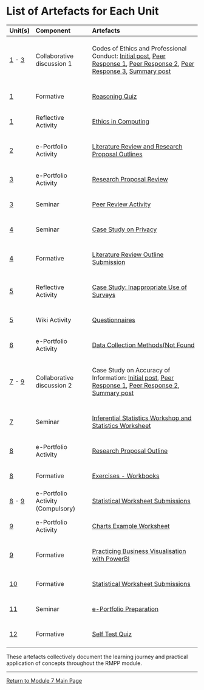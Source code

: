 # List of Artefacts for Each Unit

| Unit(s)	| Component	|	Artefacts | 
| :------ | :-------- | :-------- |
| [1](RMPP_Unit01.md) - [3](RMPP_Unit03.md)	| Collaborative discussion 1 | <br> Codes of Ethics and Professional Conduct: [Initial post](RMPP_Unit01_Initial.pdf), [Peer Response 1](RMPP_Unit02_Respond1.pdf), [Peer Response 2](RMPP_Unit02_Respond2.pdf), [Peer Response 3](RMPP_Unit02_Respond3.pdf), [Summary post](RMPP_Unit03_Summary.pdf) <br><br> |
| [1](RMPP_Unit01.md) | Formative | <br> [Reasoning Quiz](RMPP_Unit01_Quiz.pdf) <br><br> |
| [1](RMPP_Unit01.md) | Reflective Activity | <br> [Ethics in Computing](RMPP_Unit01_Activity.md) <br><br> |
| [2](RMPP_Unit02.md) | e-Portfolio Activity | <br> [Literature Review and Research Proposal Outlines](RMPP_Unit02_Activity.md) <br><br> |
| [3](RMPP_Unit03.md) | e-Portfolio Activity | <br> [Research Proposal Review](RMPP_Unit03_Activity.md) <br><br> |
| [3](RMPP_Unit03.md) | Seminar | <br> [Peer Review Activity](RMPP_Unit03_Seminar.md) <br><br> |
| [4](RMPP_Unit04.md) | Seminar | <br> [Case Study on Privacy](RMPP_Unit04_Seminar.md) <br><br> |
| [4](RMPP_Unit04.md) | Formative | <br> [Literature Review Outline Submission](RMPP_Unit04_Activity.md) <br><br> |
| [5](RMPP_Unit05.md) | Reflective Activity | <br> [Case Study: Inappropriate Use of Surveys](RMPP_Unit05_Activity.md) <br><br> |
| [5](RMPP_Unit05.md) | Wiki Activity | <br> [Questionnaires](RMPP_Unit05_Wiki.md) <br><br> |
| [6](RMPP_Unit06.md) | e-Portfolio Activity | <br> [Data Collection Methods(Not Found](RMPP_Unit06_Activity.md) <br><br> |
| [7](RMPP_Unit07.md) - [9](RMPP_Unit09.md)	| Collaborative discussion 2 | <br> Case Study on Accuracy of Information: [Initial post](RMPP_Unit07_Initial.pdf), [Peer Response 1](RMPP_Unit08_Respond1.pdf), [Peer Response 2](RMPP_Unit08_Respond2.pdf), [Summary post](RMPP_Unit09_Summary.pdf) <br><br> |
| [7](RMPP_Unit07.md) | Seminar | <br> [Inferential Statistics Workshop and Statistics Worksheet](RMPP_Unit07_Activity.md) <br><br> |
| [8](RMPP_Unit08.md) | e-Portfolio Activity | <br> [Research Proposal Outline](RMPP_Unit08_Outline.md) <br><br> |
| [8](RMPP_Unit08.md) | Formative | <br> [Exercises - Workbooks](RMPP_Unit08_Activity.md) <br><br> |
| [8](RMPP_Unit08.md) - [9](RMPP_Unit09.md)	 | e-Portfolio Activity (Compulsory) | <br> [Statistical Worksheet Submissions](RMPP_Unit08_Compulsory.md) <br><br> |
| [9](RMPP_Unit09.md) | e-Portfolio Activity | <br> [Charts Example Worksheet](RMPP_Unit09_Activity.md) <br><br> |
| [9](RMPP_Unit09.md) | Formative | <br> [Practicing Business Visualisation with PowerBI](RMPP_Unit09_PowerBI.md) <br><br> |
| [10](RMPP_Unit10.md) | Formative  | <br> [Statistical Worksheet Submissions](RMPP_Unit10_Activity.md) <br><br> |
| [11](RMPP_Unit11.md) | Seminar | <br> [e-Portfolio Preparation](RMPP_Unit11_Activity.md) <br><br> |
| [12](RMPP_Unit12.md) | Formative | <br> [Self Test Quiz](RMPP_Unit12_Quiz.pdf) <br><br> |

These artefacts collectively document the learning journey and practical application of concepts throughout the RMPP module.

---

[Return to Module 7 Main Page](RMPP_main.md)


